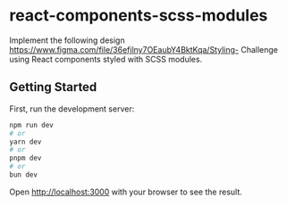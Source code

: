 # react-components-scss-modules
Implement the following design https://www.figma.com/file/36efjlny7OEaubY4BktKqa/Styling- Challenge using React components styled with SCSS modules.

## Getting Started

First, run the development server:

```bash
npm run dev
# or
yarn dev
# or
pnpm dev
# or
bun dev
```

Open [http://localhost:3000](http://localhost:3000) with your browser to see the result.
